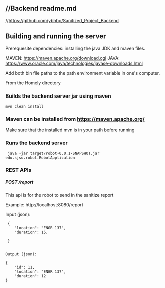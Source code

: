 ## //Backend readme.md
//https://github.com/ybhbo/Sanitized_Project_Backend

## Building and running the server

Prerequesite dependencies: installing the java JDK and maven files.

MAVEN: https://maven.apache.org/download.cgi
JAVA: https://www.oracle.com/java/technologies/javase-downloads.html

Add both bin file paths to the path environment variable in one's computer.

From the Homely directory

### Builds the backend server jar using maven

`mvn clean install`

### Maven can be installed from https://maven.apache.org/

Make sure that the installed mvn is in your path before running

### Runs the backend server

` java -jar target/robot-0.0.1-SNAPSHOT.jar edu.sjsu.robot.RobotApplication`

### REST APIs
##### POST /report

This api is for the robot to send in the sanitize report

Example: http://localhost:8080/report

Input (json):
```
 {
    "location": "ENGR 137",
    "duration": 15,
    
 }


Output (json):

{
    "id": 11,
    "location": "ENGR 137",
    "duration": 12
}
```
